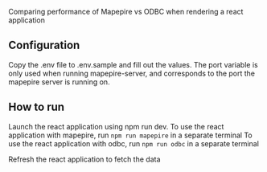 Comparing performance of Mapepire vs ODBC when rendering a react application

## Configuration
Copy the .env file to .env.sample and fill out the values. The port variable is only used when running mapepire-server, and corresponds to the port the mapepire server is running on.

## How to run
Launch the react application using npm run dev.
To use the react application with mapepire, run `npm run mapepire` in a separate terminal
To use the react application with odbc, run `npm run odbc` in a separate terminal

Refresh the react application to fetch the data